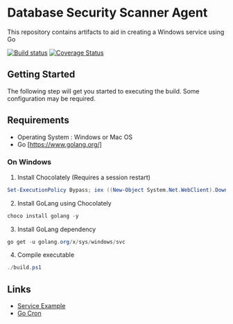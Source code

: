Database Security Scanner Agent
=============
This repository contains artifacts to aid in creating a Windows service using Go

[![Build status](https://ci.appveyor.com/api/projects/status/78ok880rhrc32tmw?svg=true)](https://ci.appveyor.com/project/corystein/dbsecscanner)
[![Coverage Status](https://coveralls.io/repos/github/corystein/DbSecScanner/badge.svg?branch=master)](https://coveralls.io/github/corystein/DbSecScanner?branch=master)


## Getting Started
The following step will get you started to executing the build.  Some configuration may be required.

## Requirements
- Operating System : Windows or Mac OS
- Go [https://www.golang.org/]

### On Windows
1. Install Chocolately (Requires a session restart)
```powershell
Set-ExecutionPolicy Bypass; iex ((New-Object System.Net.WebClient).DownloadString('https://chocolatey.org/install.ps1'))
```
2. Install GoLang using Chocolately
```powershell
choco install golang -y
```
3. Install GoLang dependency
```powershell
go get -u golang.org/x/sys/windows/svc
```
4. Compile executable
```powershell
./build.ps1
```

## Links
- [Service Example](https://github.com/golang/sys/tree/master/windows/svc/example)
- [Go Cron](https://github.com/jasonlvhit/gocron)